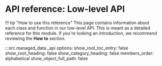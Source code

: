# API reference: Low-level API

!!! tip "How to use this reference"
    This page contains information about each class and function in our low-level API. This is meant as a detailed reference for this module. If you're looking an introduction, we recommend reviewing the **How to** section.

:::src.managed_data._api
    options:
      show_root_toc_entry: false
      show_root_heading: false
      show_category_heading: false
      members_order: alphabetical
      show_object_full_path: false
